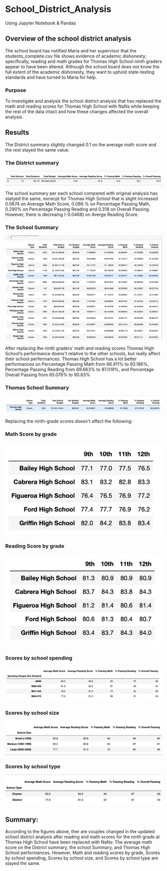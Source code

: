 # School_District_Analysis
Using Jupyter Notebook &amp; Pandas
## Overview of the school district analysis

The school board has notified Maria and her supervisor that the students_complete.csv file shows evidence of academic dishonesty; specifically, reading and math grades for Thomas High School ninth graders appear to have been altered. Although the school board does not know the full extent of the academic dishonesty, they want to uphold state-testing standards and have turned to Maria for help.


### Purpose
To investigate and analysis the school district analysis that has replaced the math and reading scores for Thomas High School with NaNs while keeping the rest of the data intact and how these changes affected the overall analysis.


## Results

The District summary slightly changed 0.1 on the average math score  and the rest stayed the same value.

### The District summary
![District_Summary_df](https://github.com/Poonsri14/School_District_Analysis/blob/main/Resources/District_Summary_df.png)


The school summary per each school compared with original analysis has statyed the same, excecpt for Thomas High School that is slight increased 0.0674 on Average Math Score, 0.086 % on Percentage Passing Math, 0.290% on Percentage Passing Reading and 0.318 on Overall Passing. However, there is decreaing (-0.0468) on Averge Reading Score.

### The School Summary
![Per_school_summary_df](https://github.com/Poonsri14/School_District_Analysis/blob/main/Resources/Per_school_summary_df.png)

After replacing the ninth graders’ math and reading scores Thomas High School’s performance doens't relative to the other schools, but really affect their school perfermances. Thomas High School has a lot better performances on Percentage Passing Math from 66.911% to 93.186%, Percentage Passing Reading from 69.663% to 97.019%, and Percentage Overall Passing from 65.076% to 90.63%

### Thomas School Summary
![THS_school](https://github.com/Poonsri14/School_District_Analysis/blob/main/Resources/THS_school_replacingNaN.png)

Replacing the ninth-grade scores doesn't affect the following:

### Math Score by grade
![Math Score by grade](https://github.com/Poonsri14/School_District_Analysis/blob/main/Resources/Math_scores_by_grade.png)
    
### Reading Score by grade

![Reading Score by grade](https://github.com/Poonsri14/School_District_Analysis/blob/main/Resources/Reading_scores_by_grade.png)
 
### Scores by school spending
![scores by school spendind](https://github.com/Poonsri14/School_District_Analysis/blob/main/Resources/score_by_school_spending.png)  
    
### Scores by school size
![scores by school size](https://github.com/Poonsri14/School_District_Analysis/blob/main/Resources/score_by_school_size.png)

### Scores by school type
![scores by school type](https://github.com/Poonsri14/School_District_Analysis/blob/main/Resources/score_by_school_type.png)

## Summary: 

According to the figures above, ther are couples changed in the updated school district analysis after reading and math scores for the ninth grade at Thomas High School have been replaced with NaNs: The average math score on the District summary, the school Summary, and Thomas High School performances. 
However, Math and reading scores by grade, Scores by school spending, Scores by school size, and Scores by school type are stayed the same.
